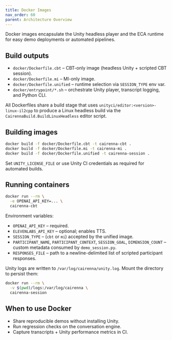 ```yaml
---
title: Docker Images
nav_order: 60
parent: Architecture Overview
---
```


Docker images encapsulate the Unity headless player and the ECA runtime for easy demo
deployments or automated pipelines.

## Build outputs

- `docker/Dockerfile.cbt` – CBT-only image (headless Unity + scripted CBT session).
- `docker/Dockerfile.mi` – MI-only image.
- `docker/Dockerfile.unified` – runtime selection via `SESSION_TYPE` env var.
- `docker/entrypoint/*.sh` – orchestrate Unity player, transcript logging, and Python CLI.

All Dockerfiles share a build stage that uses `unityci/editor:<version>-linux-il2cpp` to
produce a Linux headless build via the `CairennaBuild.BuildLinuxHeadless` editor script.

## Building images

```bash
docker build -f docker/Dockerfile.cbt -t cairenna-cbt .
docker build -f docker/Dockerfile.mi -t cairenna-mi .
docker build -f docker/Dockerfile.unified -t cairenna-session .
```

Set `UNITY_LICENSE_FILE` or use Unity CI credentials as required for automated builds.

## Running containers

```bash
docker run --rm \
  -e OPENAI_API_KEY=... \
  cairenna-cbt
```

Environment variables:

- `OPENAI_API_KEY` – required.
- `ELEVENLABS_API_KEY` – optional; enables TTS.
- `SESSION_TYPE` – (`cbt` or `mi`) accepted by the unified image.
- `PARTICIPANT_NAME`, `PARTICIPANT_CONTEXT`, `SESSION_GOAL`, `DIMENSION_COUNT` – custom
  metadata consumed by `demo_session.py`.
- `RESPONSES_FILE` – path to a newline-delimited list of scripted participant responses.

Unity logs are written to `/var/log/cairenna/unity.log`. Mount the directory to persist
them:

```bash
docker run --rm \
  -v $(pwd)/logs:/var/log/cairenna \
  cairenna-session
```

## When to use Docker

- Share reproducible demos without installing Unity.
- Run regression checks on the conversation engine.
- Capture transcripts + Unity performance metrics in CI.
